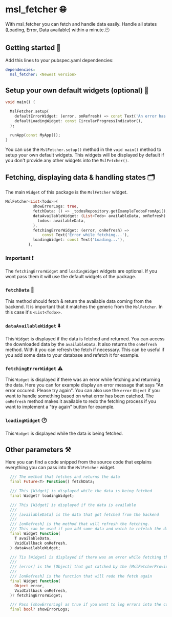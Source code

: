 # msl_fetcher 🌐
With msl_fetcher you can fetch and handle data easily. Handle all states (Loading, Error, Data available) within a minute.🕚

## Getting started 🚀
Add this lines to your pubspec.yaml dependencies:
```yaml
dependencies:
  msl_fetcher: <Newest version>
```

## Setup your own default widgets (optional) 👷
```dart
void main() {

  MslFetcher.setup(
    defaultErrorWidget: (error, onRefresh) => const Text('An error has occured...'),
    defaultLoadingWidget: const CircularProgressIndicator(),
  );

  runApp(const MyApp());
}
```
You can use the `MslFetcher.setup()` method in the `void main()` method to setup your own default widgets. This widgets will be displayed by default if you don't provide any other widgets into the `MslFetcher()`.

## Fetching, displaying data & handling states 🗂
The main `Widget` of this package is the `MslFetcher` widget.
```dart
MslFetcher<List<Todo>>(
            showErrorLogs: true,
            fetchData: () => _todosRepository.getExampleTodosFromApi(),
            dataAvailableWidget: (List<Todo> availableData, onRefresh) => TodoListView(
              todos: availableData,
            ),
            fetchingErrorWidget: (error, onRefresh) =>
                const Text('Error while fetching...'),
            loadingWidget: const Text('Loading...'),
          ),
```

### Important ❗️
The `fetchingErrorWidget` and `loadingWidget` widgets are optional. If you wont pass them it will use the default widgets of the package.

### `fetchData` 📂
This method should fetch & return the available data coming from the backend. It is important that it matches the generic from the `MslFetcher`. In this case it's `<List<Todo>>`.

### `dataAvailableWidget` ⬇️
This `Widget` is displayed if the data is fetched and returned. You can access the downloaded data by the `availableData`. It also returns the `onRefresh` method. With it you can refresh the fetch if necessary. This can be useful if you add some data to your database and refetch it for example.

### `fetchingErrorWidget` ⚠️
This `Widget` is displayed if there was an error while fetching and returning the data. Here you can for example display an error message that says "An error occured. Please try again". You can also use the `error` `Object` if you want to handle something based on what error has been catched. The `onRefresh` method makes it available to redo the fetching process if you want to implement a "try again" button for example. 

### `loadingWidget` 🕑
This `Widget` is displayed while the data is being fetched.

## Other parameters ⚒
Here you can find a code snipped from the source code that explains everything you can pass into the `MslFetcher` widget.
```dart
  /// The method that fetches and returns the data
  final Future<T> Function() fetchData;

  /// This [Widget] is displayed while the data is being fetched
  final Widget? loadingWidget;

  /// This [Widget] is displayed if the data is available
  ///
  /// [availableData] is the data that got fetched from the backend
  ///
  /// [onRefresh] is the method that will refresh the fetching.
  /// This can be used if you add some data and watch to refetch the data.
  final Widget Function(
    T availableData,
    VoidCallback onRefresh,
  ) dataAvailableWidget;

  /// Tis [Widget] is displayed if there was an error while fetching the data
  ///
  /// [error] is the [Object] that got catched by the [MslFetcherProvider]
  ///
  /// [onRefresh] is the function that will redo the fetch again
  final Widget Function(
    Object error,
    VoidCallback onRefresh,
  )? fetchingErrorWidget;

  /// Pass [showErrorLog] as true if you want to log errors into the console
  final bool? showErrorLogs;
```
